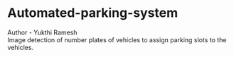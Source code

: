 # Automated-parking-system
Author - Yukthi Ramesh
<br>
Image detection of number plates of vehicles to assign parking slots to the vehicles.
